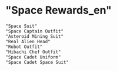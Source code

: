 # "Space Rewards_en"

```"Ship Mechanic Outfit"
"Space Suit"
"Space Captain Outfit"
"Asteroid Mining Suit"
"Real Alien Head"
"Robot Outfit"
"Hibachi Chef Outfit"
"Space Cadet Uniform"
"Space Cadet Space Suit"
```